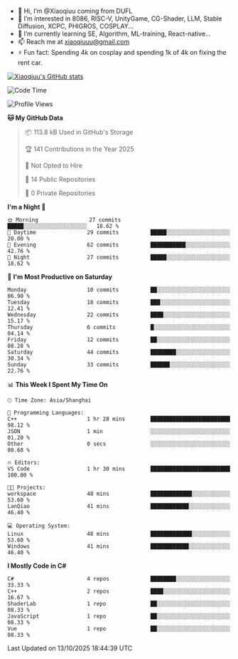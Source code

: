- 👋 Hi, I’m @Xiaoqiuu coming from DUFL
- 👀 I’m interested in 8086, RISC-V, UnityGame, CG-Shader, LLM, Stable Diffusion, XCPC, PHIGROS, COSPLAY...
- 🌱 I’m currently learning SE, Algorithm, ML-training, React-native...
- 📫 Reach me at xiaoqiuuu@gmail.com
- ⚡ Fun fact: Spending 4k on cosplay and spending 1k of 4k on fixing the rent car.

<!---
Xiaoqiuu/Xiaoqiuu is a ✨ special ✨ repository because its `README.md` (this file) appears on your GitHub profile.
You can click the Preview link to take a look at your changes.
--->

[![Xiaoqiuu's GitHub stats](https://github-readme-stats.vercel.app/api?username=Xiaoqiuu)](https://github.com/anuraghazra/github-readme-stats)


<!--START_SECTION:waka-->
![Code Time](http://img.shields.io/badge/Code%20Time-140%20hrs%2017%20mins-blue)

![Profile Views](http://img.shields.io/badge/Profile%20Views-0-blue)

**🐱 My GitHub Data** 

> 📦 113.8 kB Used in GitHub's Storage 
 > 
> 🏆 141 Contributions in the Year 2025
 > 
> 🚫 Not Opted to Hire
 > 
> 📜 14 Public Repositories 
 > 
> 🔑 0 Private Repositories 
 > 
**I'm a Night 🦉** 

```text
🌞 Morning                27 commits          █████░░░░░░░░░░░░░░░░░░░░   18.62 % 
🌆 Daytime                29 commits          █████░░░░░░░░░░░░░░░░░░░░   20.00 % 
🌃 Evening                62 commits          ███████████░░░░░░░░░░░░░░   42.76 % 
🌙 Night                  27 commits          █████░░░░░░░░░░░░░░░░░░░░   18.62 % 
```
📅 **I'm Most Productive on Saturday** 

```text
Monday                   10 commits          ██░░░░░░░░░░░░░░░░░░░░░░░   06.90 % 
Tuesday                  18 commits          ███░░░░░░░░░░░░░░░░░░░░░░   12.41 % 
Wednesday                22 commits          ████░░░░░░░░░░░░░░░░░░░░░   15.17 % 
Thursday                 6 commits           █░░░░░░░░░░░░░░░░░░░░░░░░   04.14 % 
Friday                   12 commits          ██░░░░░░░░░░░░░░░░░░░░░░░   08.28 % 
Saturday                 44 commits          ████████░░░░░░░░░░░░░░░░░   30.34 % 
Sunday                   33 commits          ██████░░░░░░░░░░░░░░░░░░░   22.76 % 
```


📊 **This Week I Spent My Time On** 

```text
🕑︎ Time Zone: Asia/Shanghai

💬 Programming Languages: 
C++                      1 hr 28 mins        █████████████████████████   98.12 % 
JSON                     1 min               ░░░░░░░░░░░░░░░░░░░░░░░░░   01.20 % 
Other                    0 secs              ░░░░░░░░░░░░░░░░░░░░░░░░░   00.68 % 

🔥 Editors: 
VS Code                  1 hr 30 mins        █████████████████████████   100.00 % 

🐱‍💻 Projects: 
workspace                48 mins             █████████████░░░░░░░░░░░░   53.60 % 
LanQiao                  41 mins             ████████████░░░░░░░░░░░░░   46.40 % 

💻 Operating System: 
Linux                    48 mins             █████████████░░░░░░░░░░░░   53.60 % 
Windows                  41 mins             ████████████░░░░░░░░░░░░░   46.40 % 
```

**I Mostly Code in C#** 

```text
C#                       4 repos             ████████░░░░░░░░░░░░░░░░░   33.33 % 
C++                      2 repos             ████░░░░░░░░░░░░░░░░░░░░░   16.67 % 
ShaderLab                1 repo              ██░░░░░░░░░░░░░░░░░░░░░░░   08.33 % 
JavaScript               1 repo              ██░░░░░░░░░░░░░░░░░░░░░░░   08.33 % 
Vue                      1 repo              ██░░░░░░░░░░░░░░░░░░░░░░░   08.33 % 
```




 Last Updated on 13/10/2025 18:44:39 UTC
<!--END_SECTION:waka-->
